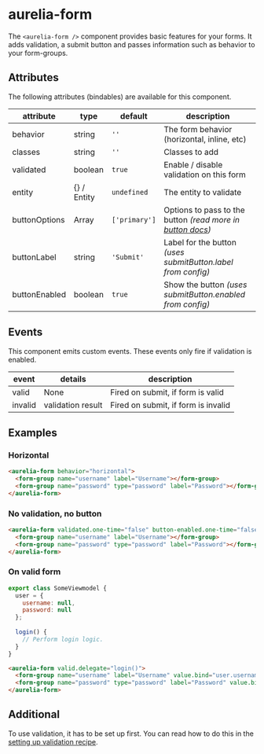 # aurelia-form
The `<aurelia-form />` component provides basic features for your forms.
It adds validation, a submit button and passes information such as behavior to your form-groups.

## Attributes

The following attributes (bindables) are available for this component.

| attribute | type | default | description |
|---|---|---|---|
| behavior | string | `''` | The form behavior (horizontal, inline, etc) |
| classes | string | `''` | Classes to add |
| validated | boolean | `true` | Enable / disable validation on this form |
| entity | {} / Entity | `undefined` | The entity to validate |
| buttonOptions | Array | `['primary']` | Options to pass to the button _(read more in [button docs](./form-button.md))_ |
| buttonLabel | string | `'Submit'` | Label for the button _(uses submitButton.label from config)_ |
| buttonEnabled | boolean | `true` | Show the button _(uses submitButton.enabled from config)_ |

## Events
This component emits custom events. These events only fire if validation is enabled.

| event | details | description |
|---|---|---|
| valid | None | Fired on submit, if form is valid |
| invalid | validation result | Fired on submit, if form is invalid |

## Examples

### Horizontal

```html
<aurelia-form behavior="horizontal">
  <form-group name="username" label="Username"></form-group>
  <form-group name="password" type="password" label="Password"></form-group>
</aurelia-form>
```

### No validation, no button

```html
<aurelia-form validated.one-time="false" button-enabled.one-time="false">
  <form-group name="username" label="Username"></form-group>
  <form-group name="password" type="password" label="Password"></form-group>
</aurelia-form>
```

### On valid form

```js
export class SomeViewmodel {
  user = {
    username: null,
    password: null
  };
  
  login() {
    // Perform login logic.
  }
}
```

```html
<aurelia-form valid.delegate="login()">
  <form-group name="username" label="Username" value.bind="user.username"></form-group>
  <form-group name="password" type="password" label="Password" value.bind="password"></form-group>
</aurelia-form>
```

## Additional
To use validation, it has to be set up first.
You can read how to do this in the [setting up validation recipe](../cookbook/setting-up-validation.md).
